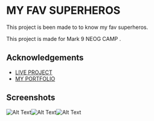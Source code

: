 
# MY FAV SUPERHEROS

This project is been made to to know my fav superheros. 

This project is made for  Mark 9 NEOG CAMP .  
## Acknowledgements

 - [LIVE PROJECT](https://q8qrm.csb.app/)
 - [MY PORTFOLIO](https://ayush-portfolio-neog-camp.netlify.app/projects.html)

  
## Screenshots


![Alt Text](https://dev-to-uploads.s3.amazonaws.com/uploads/articles/9s71cg9hwgs141019wec.png)![Alt Text](https://dev-to-uploads.s3.amazonaws.com/uploads/articles/t6jnn8eqzvlf49a9eh8e.png)![Alt Text](https://dev-to-uploads.s3.amazonaws.com/uploads/articles/bwbj6blbklwjw1luolzb.png)
